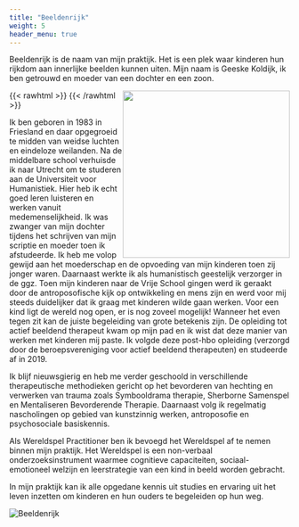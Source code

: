 ```yaml
---
title: "Beeldenrijk"
weight: 5
header_menu: true
---
```


Beeldenrijk is de naam van mijn praktijk. Het is een plek waar kinderen hun rijkdom aan innerlijke beelden kunnen uiten. Mijn naam is Geeske Koldijk, ik ben getrouwd en moeder van een dochter en een zoon.

{{< rawhtml >}}
<img style="float: right; width: 300px" src="/images/geeske.jpg">
{{< /rawhtml >}}

Ik ben geboren in 1983 in Friesland en daar opgegroeid te midden van weidse luchten en eindeloze weilanden. Na de middelbare school verhuisde ik naar Utrecht om te studeren aan de Universiteit voor Humanistiek. Hier heb ik echt goed leren luisteren en werken vanuit medemenselijkheid. Ik was zwanger van mijn dochter tijdens het schrijven van mijn scriptie en moeder toen ik afstudeerde. Ik heb me volop gewijd aan het moederschap en de opvoeding van mijn kinderen toen zij jonger waren. Daarnaast werkte ik als humanistisch geestelijk verzorger in de ggz. Toen mijn kinderen naar de Vrije School gingen werd ik geraakt door de antroposofische kijk op ontwikkeling en mens zijn en werd voor mij steeds duidelijker dat ik graag met kinderen wilde gaan werken. Voor een kind ligt de wereld nog open, er is nog zoveel mogelijk! Wanneer het even tegen zit kan de juiste begeleiding van grote betekenis zijn. De opleiding tot actief beeldend therapeut kwam op mijn pad en ik wist dat deze manier van werken met kinderen mij paste. Ik volgde deze post-hbo opleiding (verzorgd door de beroepsvereniging voor actief beeldend therapeuten) en studeerde af in 2019.

Ik blijf nieuwsgierig en heb me verder geschoold in verschillende therapeutische methodieken gericht op het bevorderen van hechting en verwerken van trauma zoals Symbooldrama therapie, Sherborne Samenspel en Mentaliseren Bevorderende Therapie. Daarnaast volg ik regelmatig nascholingen op gebied van kunstzinnig werken, antroposofie en psychosociale basiskennis.

Als Wereldspel Practitioner ben ik bevoegd het Wereldspel af te nemen binnen mijn praktijk. Het Wereldspel is een non-verbaal onderzoeksinstrument waarmee cognitieve capaciteiten, sociaal-emotioneel welzijn en leerstrategie van een kind in beeld worden gebracht.

In mijn praktijk kan ik alle opgedane kennis uit studies en ervaring uit het leven inzetten om kinderen en hun ouders te begeleiden op hun weg.

![Beeldenrijk](/images/beeldenrijk-logo.jpg)
